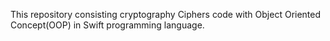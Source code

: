 This repository consisting cryptography Ciphers code with Object Oriented Concept(OOP) in Swift programming language. 

